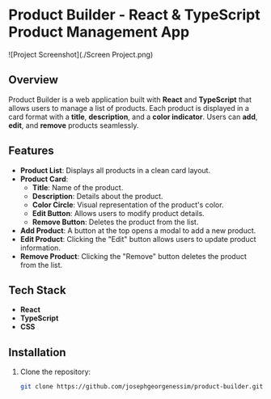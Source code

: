 # Product Builder - React & TypeScript Product Management App

![Project Screenshot](./Screen Project.png) <!-- Add a screenshot if available -->

## Overview
Product Builder is a web application built with **React** and **TypeScript** that allows users to manage a list of products. Each product is displayed in a card format with a **title**, **description**, and a **color indicator**. Users can **add**, **edit**, and **remove** products seamlessly.

## Features
- **Product List**: Displays all products in a clean card layout.
- **Product Card**:
  - **Title**: Name of the product.
  - **Description**: Details about the product.
  - **Color Circle**: Visual representation of the product's color.
  - **Edit Button**: Allows users to modify product details.
  - **Remove Button**: Deletes the product from the list.
- **Add Product**: A button at the top opens a modal to add a new product.
- **Edit Product**: Clicking the "Edit" button allows users to update product information.
- **Remove Product**: Clicking the "Remove" button deletes the product from the list.

## Tech Stack
- **React**
- **TypeScript**
- **CSS**

## Installation
1. Clone the repository:
   ```bash
   git clone https://github.com/josephgeorgenessim/product-builder.git

